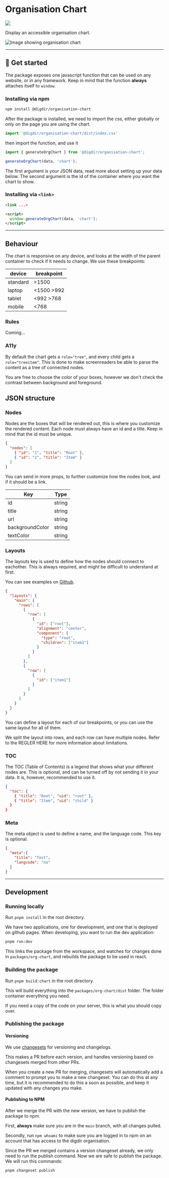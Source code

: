# Organisation Chart

[![](https://img.shields.io/npm/v/@digdir/organisation-chart?label=latest%20release&color=0051be)](https://www.npmjs.com/package/@digdir/organisation-chart)

Display an accessible organisation chart. 

![Image showing organisation chart](https://i.imgur.com/5IZXdii.png)

---

## 🚀 Get started

The package exposes one javascript function that can be used on any website, or in any framework.
Keep in mind that the function **always** attaches itself to `window`.

### Installing via npm


```sh
npm install @digdir/organisation-chart
```


After the package is installed, we need to import the css, either globally or only on the page you are using the chart.


```js
import '@digdir/organisation-chart/dist/index.css'
```

then import the function, and use it

```js
import { generateOrgChart } from '@digdir/organisation-chart';

generateOrgChart(data, 'chart');
```

The first argument is your JSON data, read more about setting up your data below.
The second argument is the id of the container where you want the chart to show.

### Installing via `<link>`

```html
<link ...>
```

```html
<script>
  window.generateOrgChart(data, 'chart');
</script>
```

---

## Behaviour

The chart is responsive on any device, and looks at the width of the parent container to check if it needs to change.
We use these breakpoints:

| device   | breakpoint |
|----------|------------|
| standard | >1500      |
| laptop   | <1500 >992 |
| tablet   | <992 >768  |
| mobile   | <768       |


### Rules

Coming...

### A11y

By default the chart gets a `role="tree"`, and every child gets a `role="treeitem"`. This is done to make screenreaders be able to parse the content as a tree of connected nodes.

You are free to choose the color of your boxes, however we don't check the contrast between background and foreground.

## JSON structure

### Nodes

Nodes are the boxes that will be rendered out, this is where you customize the rendered content.
Each node must always have an id and a title. Keep in mind that the id must be unique.

```json
{
  "nodes": [
    { "id": "1", "title": "Root" },
    { "id": "2", "title": "Item" }
  ]
}
```

You can send in more props, to further customize how the nodes look, and if it should be a link.

| Key             | Type   |
|-----------------|--------|
| id              | string |
| title           | string |
| url             | string |
| backgroundColor | string |
| textColor       | string |

### Layouts

The layouts key is used to define how the nodes should connect to eachother.
This is always required, and might be difficult to understand at first.

You can see examples on [Github](https://github.com/felleslosninger/tlp-organization-chart/tree/main/apps/react/src/data).

```json
{
  "layouts": {
    "main": {
      "rows": [
        {
          "row": [
            {
              "id": ["root"],
              "alignment": "center",
              "component": {
                "type": "root",
                "children": ["item1"]
              }
            }
          ]
        },
        {
          "row": [
            {
              "id": ["item1"]
            }
          ]
        }
      ]
    }
  }
}
```

You can define a layout for each of our breakpoints, or you can use the same layout for all of them.

We split the layout into rows, and each row can have multiple nodes. Refer to the REGLER HERE for more information 
about limitations.

### TOC

The TOC (Table of Contents) is a legend that shows what your different nodes are. 
This is optional, and can be turned off by not sending it in your data. It is, however, recommended to use it.

```json
{
  "toc": {
    { "title": "Root", "uid": "root" },
    { "title": "Item", "uid": "child" }
  }
}
```

### Meta

The meta object is used to define a name, and the language code. This key is optional.

```json
{
  "meta":{
    "title": "Test",
    "langcode": "no"
  }
}
```

---

## Development

### Running locally

Run `pnpm install` in the root directory.

We have two applications, one for development, and one that is deployed on github pages.
When developing, you want to run the dev application:

```sh
pnpm run:dev
```

This links the package from the workspace, and watches for changes done in `packages/org-chart`, and rebuilds the package to be used in react.

### Building the package

Run `pnpm build:chart` in the root directory.

This will build everything into the `packages/org-chart/dist` folder. The folder container everything you need.

If you need a copy of the code on your server, this is what you should copy over.

### Publishing the package

#### Versioning

We use [changesets](https://github.com/changesets/changesets) for versioning and changelogs.

This makes a PR before each version, and handles versioning based on changesets merged from other PRs.

When you create a new PR for merging, changesets will automatically add a comment to prompt you to make a new changeset.
You can do this at any time, but it is recommended to do this a soon as possible, and keep it updated with any changes you make.

#### Publishing to NPM

After we merge the PR with the new version, we have to publish the package to npm.

First, **always** make sure you are in the `main` branch, with all changes pulled.

Secondly, run `npm whoami` to make sure you are logged in to npm on an account that has access to the digdir organisation.

Since the PR we merged contains a version changeset already, we only need to run the publish command.
Now we are safe to publish the package. We will run this commands:

```shell
pnpm changeset publish
```
